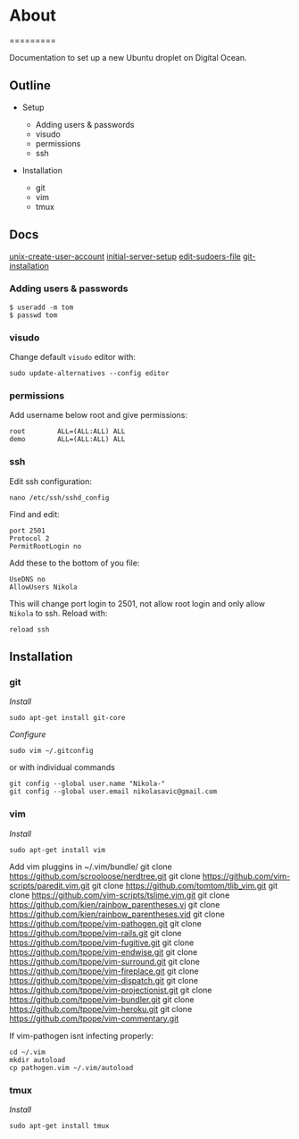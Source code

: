  # About
=========

Documentation to set up a new Ubuntu droplet on Digital Ocean.

## Outline
 - Setup
   * Adding users & passwords
   * visudo
   * permissions
   * ssh

 - Installation
   * git
   * vim
   * tmux

## Docs
[unix-create-user-account](http://www.cyberciti.biz/faq/unix-create-user-account/)
[initial-server-setup](https://www.digitalocean.com/community/tutorials/initial-server-setup-with-ubuntu-12-04)
[edit-sudoers-file](https://www.digitalocean.com/community/tutorials/how-to-edit-the-sudoers-file-on-ubuntu-and-centos)
[git-installation](https://www.digitalocean.com/community/tutorials/how-to-install-git-on-ubuntu-12-04)

### Adding users & passwords

    $ useradd -m tom
    $ passwd tom

### visudo
Change default `visudo` editor with:

    sudo update-alternatives --config editor

### permissions
Add username below root and give permissions:

    root        ALL=(ALL:ALL) ALL
    demo        ALL=(ALL:ALL) ALL

### ssh
Edit ssh configuration:

    nano /etc/ssh/sshd_config

Find and edit:

    port 2501
    Protocol 2
    PermitRootLogin no

Add these to the bottom of you file:

    UseDNS no
    AllowUsers Nikola

This will change port login to 2501, not allow root login and only allow `Nikola` to ssh.
Reload with:

    reload ssh

## Installation
### git
*Install*

    sudo apt-get install git-core

*Configure*

    sudo vim ~/.gitconfig

or with individual commands

    git config --global user.name "Nikola-"
    git config --global user.email nikolasavic@gmail.com

### vim
*Install*

    sudo apt-get install vim

Add vim pluggins in ~/.vim/bundle/
     git clone https://github.com/scrooloose/nerdtree.git
     git clone https://github.com/vim-scripts/paredit.vim.git
     git clone https://github.com/tomtom/tlib_vim.git
     git clone https://github.com/vim-scripts/tslime.vim.git
     git clone https://github.com/kien/rainbow_parentheses.vi
     git clone https://github.com/kien/rainbow_parentheses.vid
     git clone https://github.com/tpope/vim-pathogen.git
     git clone https://github.com/tpope/vim-rails.git
     git clone https://github.com/tpope/vim-fugitive.git
     git clone https://github.com/tpope/vim-endwise.git
     git clone https://github.com/tpope/vim-surround.git
     git clone https://github.com/tpope/vim-fireplace.git
     git clone https://github.com/tpope/vim-dispatch.git
     git clone https://github.com/tpope/vim-projectionist.git
     git clone https://github.com/tpope/vim-bundler.git
     git clone https://github.com/tpope/vim-heroku.git
     git clone https://github.com/tpope/vim-commentary.git

If vim-pathogen isnt infecting properly:

    cd ~/.vim
    mkdir autoload
    cp pathogen.vim ~/.vim/autoload

### tmux
*Install*

    sudo apt-get install tmux
